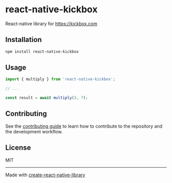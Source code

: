 # react-native-kickbox

React-native library for https://kickbox.com

## Installation

```sh
npm install react-native-kickbox
```

## Usage

```js
import { multiply } from 'react-native-kickbox';

// ...

const result = await multiply(3, 7);
```

## Contributing

See the [contributing guide](CONTRIBUTING.md) to learn how to contribute to the repository and the development workflow.

## License

MIT

---

Made with [create-react-native-library](https://github.com/callstack/react-native-builder-bob)

